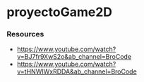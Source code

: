 # proyectoGame2D
### Resources
- https://www.youtube.com/watch?v=BJ7fr9XwS2o&ab_channel=BroCode
- https://www.youtube.com/watch?v=tHNWIWxRDDA&ab_channel=BroCode
  
